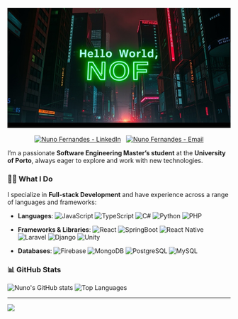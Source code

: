 ![Banner.jpg](banner.jpg)

<div align="center">

[![Nuno Fernandes - LinkedIn](https://skillicons.dev/icons?i=linkedin)](https://www.linkedin.com/in/nuno-nof-fernandes/) &nbsp;
[![Nuno Fernandes - Email](https://skillicons.dev/icons?i=gmail)](mailto:nuno.o.fernandes@outlook.pt)

</div>

I’m a passionate **Software Engineering Master’s student** at the **University of Porto**, always eager to explore and work with new technologies.

### 👨‍💻 What I Do
I specialize in **Full-stack Development** and have experience across a range of languages and frameworks:

- **Languages**: ![JavaScript](https://img.shields.io/badge/-JavaScript-F7DF1E?style=flat&logo=javascript&logoColor=black) ![TypeScript](https://img.shields.io/badge/-TypeScript-007ACC?style=flat&logo=typescript&logoColor=white) ![C#](https://img.shields.io/badge/-C%23-239120?style=flat&logo=c-sharp&logoColor=white) ![Python](https://img.shields.io/badge/-Python-3776AB?style=flat&logo=python&logoColor=white) ![PHP](https://img.shields.io/badge/-PHP-777BB4?style=flat&logo=php&logoColor=white)
  
- **Frameworks & Libraries**: ![React](https://img.shields.io/badge/-React-61DAFB?style=flat&logo=react&logoColor=black) ![SpringBoot](https://img.shields.io/badge/-SpringBoot-222222?style=flat&logo=spring&logoColor=green) ![React Native](https://img.shields.io/badge/-React%20Native-61DAFB?style=flat&logo=react&logoColor=black) ![Laravel](https://img.shields.io/badge/-Laravel-FF2D20?style=flat&logo=laravel&logoColor=white) ![Django](https://img.shields.io/badge/-Django-092E20?style=flat&logo=django&logoColor=white) ![Unity](https://img.shields.io/badge/-Unity-000000?style=flat&logo=unity&logoColor=white) 
  
- **Databases**: ![Firebase](https://img.shields.io/badge/-Firebase-FFCA28?style=flat&logo=firebase&logoColor=black) ![MongoDB](https://img.shields.io/badge/-MongoDB-47A248?style=flat&logo=mongodb&logoColor=white) ![PostgreSQL](https://img.shields.io/badge/-PostgreSQL-4169E1?style=flat&logo=postgresql&logoColor=white) ![MySQL](https://img.shields.io/badge/-MySQL-4479A1?style=flat&logo=mysql&logoColor=white) 

### 📊 GitHub Stats
![Nuno's GitHub stats](https://github-readme-stats.vercel.app/api?username=nof03&show_icons=true&theme=chartreuse-dark&hide=stars,contribs) ![Top Languages](https://github-readme-stats.vercel.app/api/top-langs/?username=nof03&layout=compact&theme=chartreuse-dark)

---
![](https://komarev.com/ghpvc/?username=nof03&style=for-the-badge)
